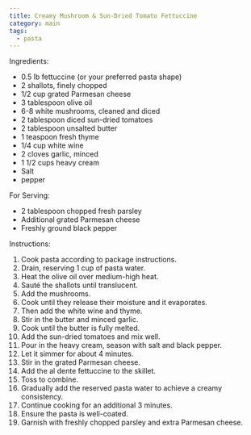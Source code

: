 ```yaml
---
title: Creamy Mushroom & Sun-Dried Tomato Fettuccine
category: main
tags:
  - pasta
---
```


Ingredients:

- 0.5 lb fettuccine (or your preferred pasta shape)
- 2 shallots, finely chopped
- 1/2 cup grated Parmesan cheese
- 3 tablespoon olive oil
- 6-8 white mushrooms, cleaned and diced
- 2 tablespoon diced sun-dried tomatoes
- 2 tablespoon unsalted butter
- 1 teaspoon fresh thyme
- 1/4 cup white wine
- 2 cloves garlic, minced
- 1 1/2 cups heavy cream
- Salt 
- pepper

For Serving:

- 2 tablespoon chopped fresh parsley
- Additional grated Parmesan cheese
- Freshly ground black pepper

Instructions:

1. Cook pasta according to package instructions.
1. Drain, reserving 1 cup of pasta water.
1. Heat the olive oil over medium-high heat.
1. Sauté the shallots until translucent.
1. Add the mushrooms.
1. Cook until they release their moisture and it evaporates. 
1. Then add the white wine and thyme.
1. Stir in the butter and minced garlic.
1. Cook until the butter is fully melted.
1. Add the sun-dried tomatoes and mix well.
1. Pour in the heavy cream, season with salt and black pepper. 
1. Let it simmer for about 4 minutes. 
1. Stir in the grated Parmesan cheese.
1. Add the al dente fettuccine to the skillet.
1. Toss to combine. 
1. Gradually add the reserved pasta water to achieve a creamy consistency.
1. Continue cooking for an additional 3 minutes.
1. Ensure the pasta is well-coated.
1. Garnish with freshly chopped parsley and extra Parmesan cheese.
